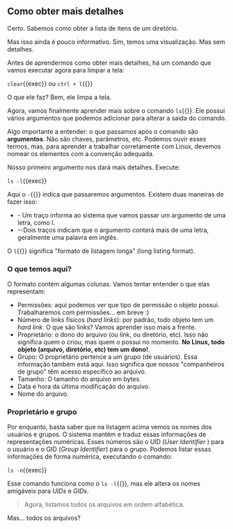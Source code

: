 ## Como obter mais detalhes

Certo. Sabemos como obter a lista de itens de um diretório.

Mas isso ainda é pouco informativo. Sim, temos uma visualização. Mas sem detalhes.

Antes de aprendermos como obter mais detalhes, há um comando que vamos executar agora para limpar a tela:

`clear`{{exec}} ou `ctrl + l`{{}}

O que ele faz? Bem, ele limpa a tela.

Agora, vamos finalmente aprender mais sobre o comando `ls`{{}}. Ele possui vários argumentos que podemos adicionar para alterar a saída do comando.

Algo importante a entender: o que passamos após o comando são **argumentos**. Não são chaves, parâmetros, etc. Podemos ouvir esses termos, mas, para aprender a trabalhar corretamente com Linux, devemos nomear os elementos com a convenção adequada.

Nosso primeiro argumento nos dará mais detalhes. Execute:

`ls -l`{{exec}}

Aqui o `-`{{}} indica que passaremos argumentos. Existem duas maneiras de fazer isso:

- \- Um traço informa ao sistema que vamos passar um argumento de uma letra, como l.
- \--Dois traços indicam que o argumento conterá mais de uma letra, geralmente uma palavra em inglês.

O `l`{{}} significa "formato de listagem longa" (long listing format).

### O que temos aqui?

O formato contém algumas colunas. Vamos tentar entender o que elas representam:

- Permissões: aqui podemos ver que tipo de permissão o objeto possui. Trabalharemos com permissões... em breve :)
- Número de links físicos (_hard links_): por padrão, todo objeto tem um _hard link_. O que são links? Vamos aprender isso mais a frente.
- Proprietário: o dono do arquivo (ou link, ou diretório, etc). Isso não significa quem o criou, mas quem o possui no momento. **No Linux, todo objeto (arquivo, diretório, etc) tem um dono!**.
- Grupo: O proprietário pertence a um grupo (de usuários). Essa informação também está aqui. Isso significa que nossos "companheiros de grupo" têm acesso específico ao arquivo.
- Tamanho: O tamanho do arquivo em bytes.
- Data e hora da última modificação do arquivo.
- Nome do arquivo.

### Proprietário e grupo
Por enquanto, basta saber que na listagem acima vemos os nomes dos usuários e grupos. O sistema mantém e traduz essas informações de representações numéricas. Esses números são o UID (_User Identifier_ ) para o usuário e o GID (_Group Identifier_) para o grupo. Podemos listar essas informações de forma numérica, executando o comando:

`ls -n`{{exec}}

Esse comando funciona como o `ls -l`{{}}, mas ele altera os nomes amigáveis para _UIDs_ e _GIDs_.

> Agora, listamos todos os arquivos em ordem alfabética.

 Mas... todos os arquivos?
